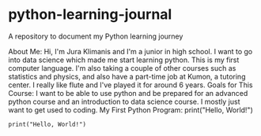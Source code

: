 # python-learning-journal
A repository to document my Python learning journey

About Me: Hi, I'm Jura Klimanis and I'm a junior in high school. I want to go into data science which made me start learning python. This is my first computer language. I'm also taking a couple of other courses such as statistics and physics, and also have a part-time job at Kumon, a tutoring center. I really like flute and I've played it for around 6 years.
Goals for This Course: I want to be able to use python and be prepared for an advanced python course and an introduction to data science course. I mostly just want to get used to coding.
My First Python Program: print("Hello, World!")
```
print("Hello, World!")
```
